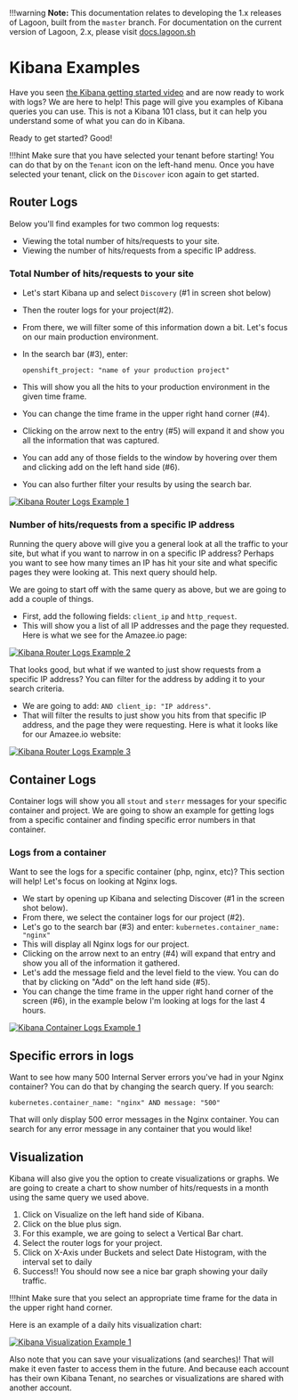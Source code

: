 !!!warning
    **Note:** This documentation relates to developing the 1.x releases of Lagoon, built from the `master` branch.
    For documentation on the current version of Lagoon, 2.x, please visit [docs.lagoon.sh](https://docs.lagoon.sh)

# Kibana Examples

Have you seen [the Kibana getting started video](https://www.elastic.co/webinars/getting-started-kibana) and are now ready to work with logs? We are here to help! This page will give you examples of Kibana queries you can use. This is not a Kibana 101 class, but it can help you understand some of what you can do in Kibana.

Ready to get started? Good!

!!!hint
    Make sure that you have selected your tenant before starting! You can do that by on the `Tenant` icon on the left-hand menu. Once you have selected your tenant, click on the `Discover` icon again to get started.

## Router Logs

Below you'll find examples for two common log requests:

* Viewing the total number of hits/requests to your site.
* Viewing the number of hits/requests from a specific IP address.

### Total Number of hits/requests to your site

* Let's start Kibana up and select `Discovery` \(\#1 in screen shot below\)
* Then the router logs for your project\(\#2\).
* From there, we will filter some of this information down a bit. Let's focus on our main production environment.
* In the search bar \(\#3\), enter:

  `openshift_project: "name of your production project"`

* This will show you all the hits to your production environment in the given time frame.
* You can change the time frame in the upper right hand corner \(\#4\).
* Clicking on the arrow next to the entry \(\#5\) will expand it and show you all the information that was captured.
* You can add any of those fields to the window by hovering over them and clicking add on the left hand side \(\#6\).
* You can also further filter your results by using the search bar.

[![Kibana Router Logs Example 1](/images/kibana_example1.png)](/images/kibana_example1.png)

### Number of hits/requests from a specific IP address

Running the query above will give you a general look at all the traffic to your site, but what if you want to narrow in on a specific IP address? Perhaps you want to see how many times an IP has hit your site and what specific pages they were looking at. This next query should help.

We are going to start off with the same query as above, but we are going to add a couple of things.

* First, add the following fields: `client_ip` and `http_request`.
* This will show you a list of all IP addresses and the page they requested. Here is what we see for the Amazee.io page:

[![Kibana Router Logs Example 2](/images/kibana_example2.png)](/images/kibana_example2.png)

That looks good, but what if we wanted to just show requests from a specific IP address? You can filter for the address by adding it to your search criteria.

* We are going to add: `AND client_ip: "IP address"`.
* That will filter the results to just show you hits from that specific IP address, and the page they were requesting. Here is what it looks like for our Amazee.io website:

[![Kibana Router Logs Example 3](/images/kibana_example3.png)](/images/kibana_example3.png)


## Container Logs

Container logs will show you all `stout` and `sterr` messages for your specific container and project. We are going to show an example for getting logs from a specific container and finding specific error numbers in that container.

### Logs from a container

Want to see the logs for a specific container \(php, nginx, etc\)? This section will help! Let's focus on looking at Nginx logs.

* We start by opening up Kibana and selecting Discover \(\#1 in the screen shot below\).
* From there, we select the container logs for our project \(\#2\).
* Let's go to the search bar \(\#3\) and enter: `kubernetes.container_name: "nginx"`
* This will display all Nginx logs for our project.
* Clicking on the arrow next to an entry \(\#4\) will expand that entry and show you all of the information it gathered.
* Let's add the message field and the level field to the view. You can do that by clicking on "Add" on the left hand side \(\#5\).
* You can change the time frame in the upper right hand corner of the screen \(\#6\), in the example below I'm looking at logs for the last 4 hours.

[![Kibana Container Logs Example 1](/images/kibana_example4.png)](/images/kibana_example4.png)

## Specific errors in logs

Want to see how many 500 Internal Server errors you've had in your Nginx container? You can do that by changing the search query. If you search:

`kubernetes.container_name: "nginx" AND message: "500"`

That will only display 500 error messages in the Nginx container. You can search for any error message in any container that you would like!

## Visualization

Kibana will also give you the option to create visualizations or graphs. We are going to create a chart to show number of hits/requests in a month using the same query we used above.

1. Click on Visualize on the left hand side of Kibana.
2. Click on the blue plus sign.
3. For this example, we are going to select a Vertical Bar chart.
4. Select the router logs for your project.
5. Click on X-Axis under Buckets and select Date Histogram, with the interval set to daily
6. Success!! You should now see a nice bar graph showing your daily traffic.

!!!hint
    Make sure that you select an appropriate time frame for the data in the upper right hand corner.

Here is an example of a daily hits visualization chart:

[![Kibana Visualization Example 1](/images/kibana_example5.png)](/images/kibana_example5.png)

Also note that you can save your visualizations \(and searches\)! That will make it even faster to access them in the future. And because each account has their own Kibana Tenant, no searches or visualizations are shared with another account.

